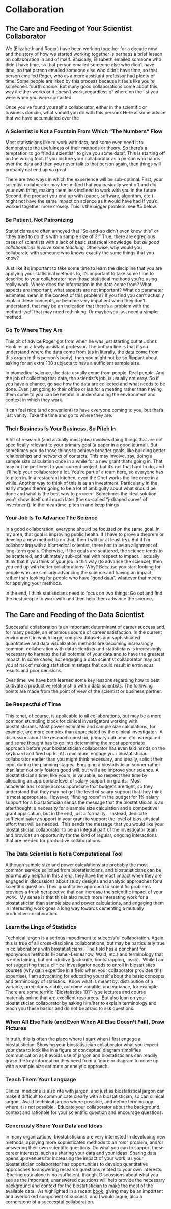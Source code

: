 # Collaboration

## The Care and Feeding of Your Scientist Collaborator

We (Elizabeth and Roger) have been working together for a decade now and the story of how we started working together is perhaps a brief lesson on collaboration in and of itself. Basically, Elizabeth emailed someone who didn’t have time, so that person emailed someone else who didn’t have time, so that person emailed someone else who didn’t have time, so that person emailed Roger, who as a mere assistant professor had plenty of time! Some people are irked by this process because it feels like you’re someone’s fourth choice. But many good collaborations come about this way it either works or it doesn’t work, regardless of where on the list you were when you were contacted.

Once you’ve found yourself a collaborator, either in the scientific or business domain, what should you do with this person? Here is some advice that we have accumulated over the 

### A Scientist is Not a Fountain From Which “The Numbers” Flow

Most statisticians like to work with data, and some even need it to demonstrate the usefulness of their methods or theory. So there’s a temptation to go “find a scientist” to give you some data”. This is starting off on the wrong foot. If you picture your collaborator as a person who hands over the data and then you never talk to that person again, then things will probably not end up so great. 

There are two ways in which the experience will be sub-optimal. First, your scientist collaborator may feel miffed that you basically went off and did your own thing, making them less inclined to work with you in the future. Second, the product you end up with (paper, software, algorithm, etc.) might not have the same impact on science as it would have had if you’d worked together more closely. This is the bigger problem: see #5 below.
  
### Be Patient, Not Patronizing

Statisticians are often annoyed that “So-and-so didn’t even know this” or “they tried to do this with a sample size of 3!” True, there are egregious cases of scientists with a lack of basic statistical knowledge, but *all good collaborations involve some teaching*. Otherwise, why would you collaborate with someone who knows exactly the same things that you know? 

Just like it’s important to take some time to learn the discipline that you are applying your statistical methods to, it’s important to take some time to describe to your collaborator how those statistical methods you’re using really work. Where does the information in the data come from? What aspects are important; what aspects are not important? What do parameter estimates mean in the context of this problem? If you find you can’t actually explain these concepts, or become very impatient when they don’t understand, that may be an indication that there’s a problem with the method itself that may need rethinking. Or maybe you just need a simpler method.


### Go To Where They Are

This bit of advice Roger got from when he was just starting out at Johns Hopkins as a lowly assistant professor. The bottom line is that if you understand where the data come from (as in literally, the data come from this organ in this person’s body), then you might not be so flippant about asking for an extra 100 subjects to have a sufficient sample size. 

In biomedical science, the data usually come from people. Real people. And the job of collecting that data, the scientist’s job, is usually not easy. So if you have a chance, go see how the data are collected and what needs to be done. Even just going to their office or lab for a meeting rather than having them come to you can be helpful in understanding the environment and context in which they work. 

It can feel nice (and convenient) to have everyone coming to you, but that’s just vanity. Take the time and go to where they are.


### Their Business Is Your Business, So Pitch In

A lot of research (and actually most jobs) involves doing things that are not specifically relevant to your primary goal (a paper in a good journal). But sometimes you do those things to achieve broader goals, like building better relationships and networks of contacts. This may involve, say, doing a sample size calculation once in a while for a new grant that’s going in. That may not be pertinent to your current project, but it’s not that hard to do, and it’ll help your collaborator a lot. You’re part of a team here, so everyone has to pitch in. In a restaurant kitchen, even the Chef works the line once in a while. Another way to think of this is as an investment. Particularly in the early stages there’s going to be a lot of ambiguity about what should be done and what is the best way to proceed. Sometimes the ideal solution won’t show itself until much later (the so-called “j-shaped curve” of investment). In the meantime, pitch in and keep things 

### Your Job Is To Advance The Science

In a good collaboration, everyone should be focused on the same goal. In my area, that goal is improving public health. If I have to prove a theorem or develop a new method to do that, then I will (or at least try). But if I’m collaborating with a biomedical scientist, there has to be an alignment of long-term goals. Otherwise, if the goals are scattered, the science tends to be scattered, and ultimately sub-optimal with respect to impact. I actually think that if you think of your job in this way (to advance the science), then you end up with better collaborations. Why? Because you start looking for people who are similarly advancing the science and having an impact, rather than looking for people who have “good data”, whatever that means, for applying your methods.

In the end, I think statisticians need to focus on two things: Go out and find the best people to work with and then help them advance the science.



## The Care and Feeding of the Data Scientist

Successful collaboration is an important determinant of career success and, for many people, an enormous source of career satisfaction. In the current environment in which large, complex datasets and sophisticated quantitative and data visualization methods are becoming increasingly common, collaboration with data scientists and statisticians is increasingly necessary to harness the full potential of your data and to have the greatest impact. In some cases, not engaging a data scientist collaborator may put you at risk of making statistical missteps that could result in erroneous results and poor decisions.

Over time, we have both learned some key lessons regarding how to best cultivate a productive relationship with a data scientists. The following points are made from the point of view of the scientist or business partner.

### Be Respectful of Time

This tenet, of course, is applicable to all collaborations, but may be a more common stumbling block for clinical investigators working with biostatisticians. Most power estimates and sample size calculations, for example, are more complex than appreciated by the clinical investigator.  A discussion about the research question, primary outcome, etc. is required and some thought has to go into determining the most appropriate approach before your biostatistician collaborator has even laid hands on the keyboard and fired up R.  At a minimum, engage your biostatistician collaborator earlier than you might think necessary, and ideally, solicit their input during the planning stages.  Engaging a biostatistician sooner rather than later not only fosters good will, but will also improve your science. A biostatistician’s time, like yours, is valuable, so respect their time by allocating an appropriate level of salary support on grants.  Most academicians I come across appreciate that budgets are tight, so they understand that they may not get the level of salary support that they think is most appropriate.  However, “finding room” in the budget for 1% salary support for a biostatistician sends the message that the biostatistician is an afterthought, a necessity for a sample size calculation and a competitive grant application, but in the end, just a formality.   Instead, dedicate sufficient salary support in your grant to support the level of biostatistical effort that will be needed.  This sends the message that you would like your biostatistician collaborator to be an integral part of the investigator team and provides an opportunity for the kind of regular, ongoing interactions that are needed for productive collaborations.
    
### The Data Scientist is Not a Computational Tool

Although sample size and power calculations are probably the most common service solicited from biostatisticians, and biostatisticians can be enormously helpful in this arena, they have the most impact when they are engaged in discussions about study designs and analytic approaches for a scientific question. Their quantitative approach to scientific problems provides a fresh perspective that can increase the scientific impact of your work.  My sense is that this is also much more interesting work for a biostatistician than sample size and power calculations, and engaging them in interesting work goes a long way towards cementing a mutually productive collaboration.

### Learn the Lingo of Statistics

Technical jargon is a serious impediment to successful collaboration. Again, this is true of all cross-discipline collaborations, but may be particularly true in collaborations with biostatisticians.  The field has a penchant for eponymous methods (Hosmer-Lemeshow, Wald, etc.) and terminology that is entertaining, but not intuitive (jackknife, bootstrapping, lasso).  While I am not suggesting that a clinical investigator needs to enroll in biostatistics courses (why gain expertise in a field when your collaborator provides this expertise), I am advocating for educating yourself about the basic concepts and terminology of statistics.  Know what is meant by: distribution of a variable, predictor variable, outcome variable, and variance, for example. There are some terrific “Biostatistics 101”-type lectures and course materials online that are excellent resources.  But also lean on your biostatistician collaborator by asking him/her to explain terminology and teach you these basics and do not be afraid to ask questions.

### When All Else Fails (and Even When All Else Doesn’t Fail), Draw Pictures

In truth, this is often the place where I start when I first engage a biostatistician. Showing your biostatistician collaborator what you expect your data to look like in a figure or conceptual diagram simplifies communication as it avoids use of jargon and biostatisticians can readily grasp the key information they need from a figure or diagram to come up with a sample size estimate or analytic approach.

### Teach Them Your Language

Clinical medicine is also rife with jargon, and just as biostatistical jargon can make it difficult to communicate clearly with a biostatistician, so can clinical jargon.  Avoid technical jargon where possible, and define terminology where it is not possible.  Educate your collaborator about the background, context and rationale for your scientific question and encourage questions.

### Generously Share Your Data and Ideas

In many organizations, biostatisticians are very interested in developing new methods, applying more sophisticated methods to an “old” problem, and/or answering their own scientific questions. Do what you can to support these career interests, such as sharing your data and your ideas. Sharing data opens up avenues for increasing the impact of your work, as your biostatistician collaborator has opportunities to develop quantitative approaches to answering research questions related to your own interests.  Sharing data alone is not sufficient, though. Discussions about what you see as the important, unanswered questions will help provide the necessary background and context for the biostatistician to make the most of the available data.  As highlighted in a recent [book](http://www.nytimes.com/2013/03/31/magazine/is-giving-the-secret-to-getting-ahead.html), giving may be an important and overlooked component of success, and I would argue, also a cornerstone of a successful collaboration.



